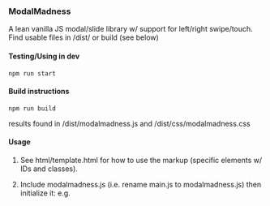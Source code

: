 ### ModalMadness

A lean vanilla JS modal/slide library w/ support for left/right swipe/touch.
Find usable files in /dist/ or build (see below)

#### Testing/Using in dev

    npm run start

#### Build instructions

    npm run build

results found in /dist/modalmadness.js and /dist/css/modalmadness.css

#### Usage

1. See html/template.html for how to use the markup (specific elements w/ IDs and classes).

2. Include modalmadness.js (i.e. rename main.js to modalmadness.js) then initialize it: e.g. 

    <link rel="stylesheet" href="/path/to/where/you/put/it/modalmadness.css">

    <script src="/path/to/where/you/put/it/modalmadness.js"></script>
    <script>
        if (modalMadness) {
            modalMadness.init()
        }
    </script>



